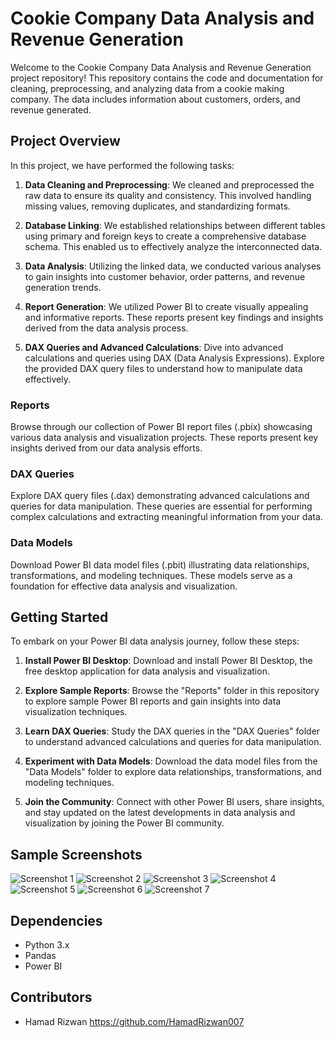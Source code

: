 # Cookie Company Data Analysis and Revenue Generation

Welcome to the Cookie Company Data Analysis and Revenue Generation project repository! This repository contains the code and documentation for cleaning, preprocessing, and analyzing data from a cookie making company. The data includes information about customers, orders, and revenue generated.

## Project Overview

In this project, we have performed the following tasks:

1. **Data Cleaning and Preprocessing**: We cleaned and preprocessed the raw data to ensure its quality and consistency. This involved handling missing values, removing duplicates, and standardizing formats.

2. **Database Linking**: We established relationships between different tables using primary and foreign keys to create a comprehensive database schema. This enabled us to effectively analyze the interconnected data.

3. **Data Analysis**: Utilizing the linked data, we conducted various analyses to gain insights into customer behavior, order patterns, and revenue generation trends.

4. **Report Generation**: We utilized Power BI to create visually appealing and informative reports. These reports present key findings and insights derived from the data analysis process.

5. **DAX Queries and Advanced Calculations**: Dive into advanced calculations and queries using DAX (Data Analysis Expressions). Explore the provided DAX query files to understand how to manipulate data effectively.

### Reports

Browse through our collection of Power BI report files (.pbix) showcasing various data analysis and visualization projects. These reports present key insights derived from our data analysis efforts.

### DAX Queries

Explore DAX query files (.dax) demonstrating advanced calculations and queries for data manipulation. These queries are essential for performing complex calculations and extracting meaningful information from your data.

### Data Models

Download Power BI data model files (.pbit) illustrating data relationships, transformations, and modeling techniques. These models serve as a foundation for effective data analysis and visualization.

## Getting Started

To embark on your Power BI data analysis journey, follow these steps:

1. **Install Power BI Desktop**: Download and install Power BI Desktop, the free desktop application for data analysis and visualization.

2. **Explore Sample Reports**: Browse the "Reports" folder in this repository to explore sample Power BI reports and gain insights into data visualization techniques.

3. **Learn DAX Queries**: Study the DAX queries in the "DAX Queries" folder to understand advanced calculations and queries for data manipulation.

4. **Experiment with Data Models**: Download the data model files from the "Data Models" folder to explore data relationships, transformations, and modeling techniques.

5. **Join the Community**: Connect with other Power BI users, share insights, and stay updated on the latest developments in data analysis and visualization by joining the Power BI community.

## Sample Screenshots

![Screenshot 1](screenshots/1.png)
![Screenshot 2](screenshots/2.png)
![Screenshot 3](screenshots/3.png)
![Screenshot 4](screenshots/4.png)
![Screenshot 5](screenshots/5.png)
![Screenshot 6](screenshots/6.png)
![Screenshot 7](screenshots/7.png)
## Dependencies

- Python 3.x
- Pandas
- Power BI

## Contributors

- Hamad Rizwan https://github.com/HamadRizwan007




